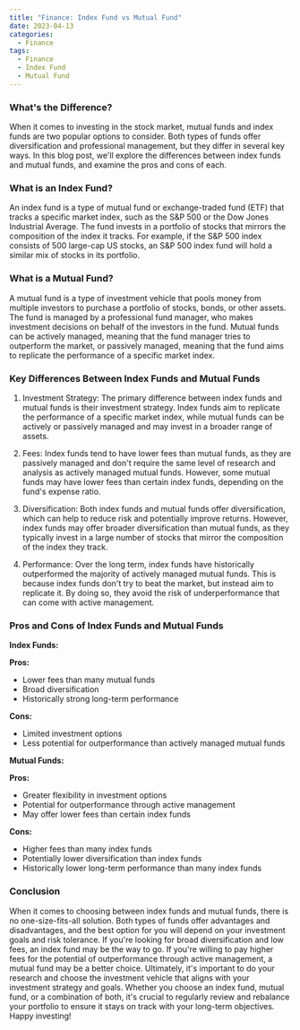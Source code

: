 ```yaml
---
title: "Finance: Index Fund vs Mutual Fund"
date: 2023-04-13
categories:
  - Finance
tags:
  - Finance
  - Index Fund
  - Mutual Fund
---
```

### What's the Difference?

When it comes to investing in the stock market, mutual funds and index funds are two popular options to consider. Both types of funds offer diversification and professional management, but they differ in several key ways. In this blog post, we'll explore the differences between index funds and mutual funds, and examine the pros and cons of each.

### What is an Index Fund?

An index fund is a type of mutual fund or exchange-traded fund (ETF) that tracks a specific market index, such as the S&P 500 or the Dow Jones Industrial Average. The fund invests in a portfolio of stocks that mirrors the composition of the index it tracks. For example, if the S&P 500 index consists of 500 large-cap US stocks, an S&P 500 index fund will hold a similar mix of stocks in its portfolio.

### What is a Mutual Fund?

A mutual fund is a type of investment vehicle that pools money from multiple investors to purchase a portfolio of stocks, bonds, or other assets. The fund is managed by a professional fund manager, who makes investment decisions on behalf of the investors in the fund. Mutual funds can be actively managed, meaning that the fund manager tries to outperform the market, or passively managed, meaning that the fund aims to replicate the performance of a specific market index.

### Key Differences Between Index Funds and Mutual Funds

1. Investment Strategy: The primary difference between index funds and mutual funds is their investment strategy. Index funds aim to replicate the performance of a specific market index, while mutual funds can be actively or passively managed and may invest in a broader range of assets.

2. Fees: Index funds tend to have lower fees than mutual funds, as they are passively managed and don't require the same level of research and analysis as actively managed mutual funds. However, some mutual funds may have lower fees than certain index funds, depending on the fund's expense ratio.

3. Diversification: Both index funds and mutual funds offer diversification, which can help to reduce risk and potentially improve returns. However, index funds may offer broader diversification than mutual funds, as they typically invest in a large number of stocks that mirror the composition of the index they track.

4. Performance: Over the long term, index funds have historically outperformed the majority of actively managed mutual funds. This is because index funds don't try to beat the market, but instead aim to replicate it. By doing so, they avoid the risk of underperformance that can come with active management.

### Pros and Cons of Index Funds and Mutual Funds

**Index Funds:**

**Pros:**
* Lower fees than many mutual funds
* Broad diversification
* Historically strong long-term performance

**Cons:**
* Limited investment options
* Less potential for outperformance than actively managed mutual funds

**Mutual Funds:**

**Pros:**
* Greater flexibility in investment options
* Potential for outperformance through active management
* May offer lower fees than certain index funds

**Cons:**
* Higher fees than many index funds
* Potentially lower diversification than index funds
* Historically lower long-term performance than many index funds

### Conclusion

When it comes to choosing between index funds and mutual funds, there is no one-size-fits-all solution. Both types of funds offer advantages and disadvantages, and the best option for you will depend on your investment goals and risk tolerance. If you're looking for broad diversification and low fees, an index fund may be the way to go. If you're willing to pay higher fees for the potential of outperformance through active management, a mutual fund may be a better choice. Ultimately, it's important to do your research and choose the investment vehicle that aligns with your investment strategy and goals. Whether you choose an index fund, mutual fund, or a combination of both, it's crucial to regularly review and rebalance your portfolio to ensure it stays on track with your long-term objectives. Happy investing!